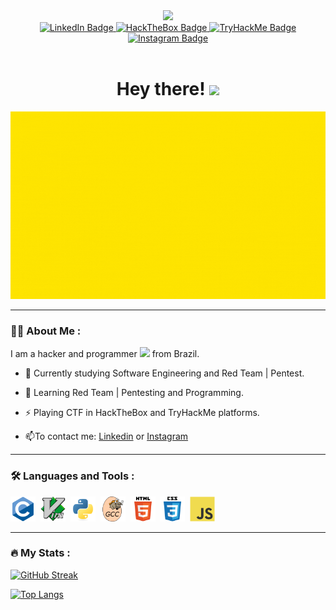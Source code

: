 <div id="header" align="center">
    <img src="https://media.giphy.com/media/5eLDrEaRGHegx2FeF2/giphy.gif" width="100"/>
    <div id="badges">
        <a href="https://www.linkedin.com/in/gabriel-santos-219566178/">
            <img src="https://img.shields.io/badge/LinkedIn-blue?style=for-the-badge&logo=linkedin&logoColor=white" alt="LinkedIn Badge"/>
        </a>
        <a href="https://app.hackthebox.com/profile/1382135">
            <img src="https://img.shields.io/badge/-HackTheBox-%239FEF00?style=for-the-badge&logo=hackthebox&logoColor=black" alt="HackTheBox Badge"/>
        </a>
        <a href="https://tryhackme.com/p/bielzao">
            <img src="https://img.shields.io/badge/-TryHackMe-%23212C42?style=for-the-badge&logo=tryhackme&logoColor=white" alt="TryHackMe Badge"/>
        </a>
        <a href="https://instagram.com/bielzao7_?igshid=NGExMmI2YTkyZg==">
            <img src="https://img.shields.io/badge/Instagram-E4405F?style=for-the-badge&logo=instagram&logoColor=white" alt="Instagram Badge"/>
        </a>
    </div>
    <img src="https://komarev.com/ghpvc/?username=bielzaoo&style=flat-square&color=blue" alt=""/>
    <h1>
      Hey there!
      <img src="https://media.giphy.com/media/hvRJCLFzcasrR4ia7z/giphy.gif" width="30px"/>
    </h1>
    <div align="center">
      <img src="https://github.com/bielzaoo/my_gif/blob/main/wallpaper%20bielzao.gif" width="600" height="300"/>
    </div>
</div>

---

### :man_technologist: About Me :
I am a hacker and programmer <img src="https://media.giphy.com/media/WFZvB7VIXBgiz3oDXE/giphy.gif" width="30"> from Brazil.
- :telescope: Currently studying Software Engineering and Red Team | Pentest.

- :seedling: Learning Red Team | Pentesting and Programming.

- :zap: Playing CTF in HackTheBox and TryHackMe platforms.

- :mailbox:To contact me: [Linkedin](https://www.linkedin.com/in/gabriel-santos-219566178/) or [Instagram](https://instagram.com/bielzao7_?igshid=NGExMmI2YTkyZg==)

---

### :hammer_and_wrench: Languages and Tools :
<div>
  <img src="https://github.com/devicons/devicon/blob/master/icons/c/c-original.svg" title="C" alt="C" width="40" height="40"/>&nbsp;
  <img src="https://github.com/devicons/devicon/blob/master/icons/vim/vim-original.svg" title="Vim" alt="Vim" width="40" height="40"/>&nbsp;
  <img src="https://github.com/devicons/devicon/blob/master/icons/python/python-original.svg" title="Python" alt="Python" width="40" height="40"/>&nbsp;
  <img src="https://github.com/devicons/devicon/blob/master/icons/gcc/gcc-original.svg" title="GCC" alt="GCC" width="40" height="40"/>&nbsp;
  <img src="https://github.com/devicons/devicon/blob/master/icons/html5/html5-original-wordmark.svg" title="HTML" alt="HTML" width="40" height="40"/>&nbsp;
  <img src="https://github.com/devicons/devicon/blob/master/icons/css3/css3-original-wordmark.svg" title="CSS" alt="CSS" width="40" height="40"/>&nbsp;
  <img src="https://github.com/devicons/devicon/blob/master/icons/javascript/javascript-original.svg" title="javascript" alt="javascript" width="40" height="40"/>&nbsp;
</div>

---

### :fire: My Stats :
[![GitHub Streak](http://github-readme-streak-stats.herokuapp.com?user=bielzaoo&theme=dark&background=000000)](https://git.io/streak-stats)

[![Top Langs](https://github-readme-stats.vercel.app/api/top-langs/?username=bielzaoo&layout=compact&theme=vision-friendly-dark)](https://github.com/anuraghazra/github-readme-stats)
